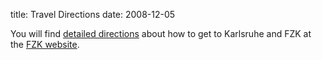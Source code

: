 title: Travel Directions
date: 2008-12-05 

<!--break-->
You will find <a title="directions to Karlsruhe and FZK" href="http://www.fzk.de/fzk/idcplg?IdcService=FZK&node=Home&document=ID_004475&lang=en">detailed directions</a> about how to get to Karlsruhe and FZK at the <a title="Directions to FZK" href="http://www.fzk.de/fzk/idcplg?IdcService=FZK&node=Home&document=ID_004475&lang=en">FZK website</a>.

